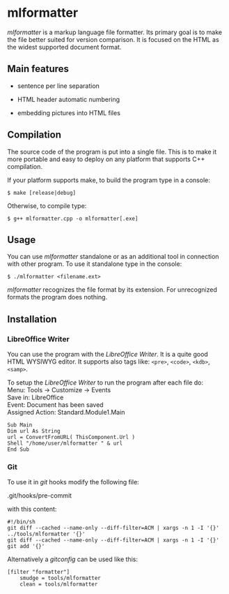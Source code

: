 mlformatter
===========

*mlformatter* is a markup language file formatter. Its primary goal is
to make the file better suited for version comparison. It is focused on
the HTML as the widest supported document format.

Main features
-------------

-   sentence per line separation

-   HTML header automatic numbering

-   embedding pictures into HTML files

Compilation
-----------

The source code of the program is put into a single file. This is to
make it more portable and easy to deploy on any platform that supports
C++ compilation.

If your platform supports make, to build the program type in a console:

    $ make [release|debug] 

Otherwise, to compile type:

    $ g++ mlformatter.cpp -o mlformatter[.exe] 

Usage
-----

You can use *mlformatter* standalone or as an additional tool in
connection with other program. To use it standalone type in the console:

    $ ./mlformatter <filename.ext> 

*mlformatter* recognizes the file format by its extension. For
unrecognized formats the program does nothing.

Installation
------------

### LibreOffice Writer

You can use the program with the *LibreOffice Writer*. It is a quite
good HTML WYSIWYG editor. It supports also tags like: `<pre>`, `<code>`,
`<kdb>`, `<samp>`.

To setup the *LibreOffice Writer* to run the program after each file
do:\
Menu: Tools -\> Customize -\> Events\
Save in: LibreOffice\
Event: Document has been saved\
Assigned Action: Standard.Module1.Main

    Sub Main
    Dim url As String
    url = ConvertFromURL( ThisComponent.Url )
    Shell "/home/user/mlformatter " & url
    End Sub

### Git

To use it in *git* hooks modify the following file:

.git/hooks/pre-commit

with this content:

    #!/bin/sh
    git diff --cached --name-only --diff-filter=ACM | xargs -n 1 -I '{}' ../tools/mlformatter '{}'
    git diff --cached --name-only --diff-filter=ACM | xargs -n 1 -I '{}' git add '{}'

Alternatively a *gitconfig* can be used like this:

    [filter "formatter"]
        smudge = tools/mlformatter
        clean = tools/mlformatter
